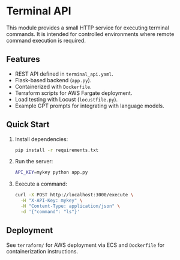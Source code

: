 # Terminal API

This module provides a small HTTP service for executing terminal commands. It is intended for controlled environments where remote command execution is required.

## Features
- REST API defined in `terminal_api.yaml`.
- Flask-based backend (`app.py`).
- Containerized with `Dockerfile`.
- Terraform scripts for AWS Fargate deployment.
- Load testing with Locust (`locustfile.py`).
- Example GPT prompts for integrating with language models.

## Quick Start
1. Install dependencies:
   ```sh
   pip install -r requirements.txt
   ```
2. Run the server:
   ```sh
   API_KEY=mykey python app.py
   ```
3. Execute a command:
   ```sh
   curl -X POST http://localhost:3000/execute \
     -H "X-API-Key: mykey" \
     -H "Content-Type: application/json" \
     -d '{"command": "ls"}'
   ```

## Deployment
See `terraform/` for AWS deployment via ECS and `Dockerfile` for containerization instructions.
